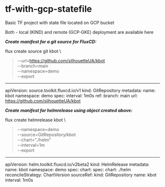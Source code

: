 # tf-with-gcp-statefile
Basic TF project with state file located on GCP bucket

Both - local (KIND) and remote (GCP-GKE) deployment are available here


***Create manifest for a git source for FluxCD:***

flux create source git kbot \                                                                                                                            
> --url=https://github.com/silhouetteUA/kbot \
> --branch=main \
> --namespace=demo \
> --export
---
apiVersion: source.toolkit.fluxcd.io/v1
kind: GitRepository
metadata:
  name: kbot
  namespace: demo
spec:
  interval: 1m0s
  ref:
    branch: main
  url: https://github.com/silhouetteUA/kbot



  ***Create manifest for helmrelease using object created above:***


flux create helmrelease kbot \                                                                                                                                
> --namespace=demo \
> --source=GitRepository/kbot \
> --chart="./helm" \
> --interval=1m \
> --export
---
apiVersion: helm.toolkit.fluxcd.io/v2beta2
kind: HelmRelease
metadata:
  name: kbot
  namespace: demo
spec:
  chart:
    spec:
      chart: ./helm
      reconcileStrategy: ChartVersion
      sourceRef:
        kind: GitRepository
        name: kbot
  interval: 1m0s



  
